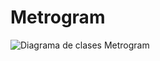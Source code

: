 # Metrogram

![Diagrama de clases Metrogram](https://github.com/Antonio-Tauil/Metrogram/assets/82966017/a8a19962-89ba-4693-8c6b-284db2f1f8c2)

